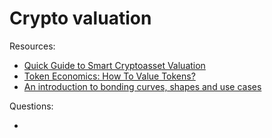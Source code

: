 # Crypto valuation


Resources:

* [Quick Guide to Smart Cryptoasset Valuation](https://hackernoon.com/quick-guide-to-smart-cryptoasset-valuation-710a2d77d7ba)
* [Token Economics: How To Value Tokens?](https://hackernoon.com/token-economics-how-to-value-tokens-722c985c00d4)
* [An introduction to bonding curves, shapes and use cases](https://medium.com/linum-labs/intro-to-bonding-curves-and-shapes-bf326bc4e11a)

Questions:

*
